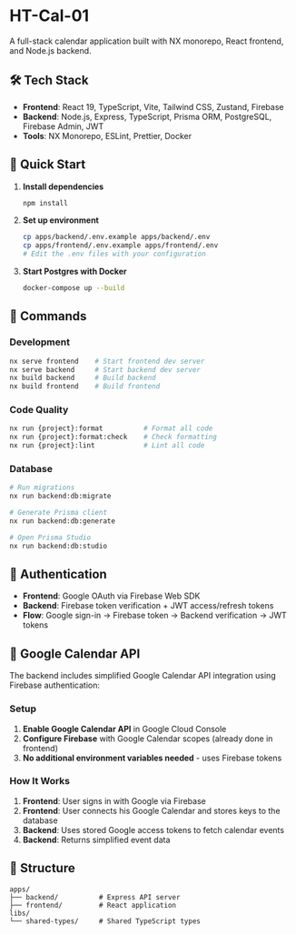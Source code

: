 # HT-Cal-01

A full-stack calendar application built with NX monorepo, React frontend, and Node.js backend.

## 🛠️ Tech Stack

- **Frontend**: React 19, TypeScript, Vite, Tailwind CSS, Zustand, Firebase
- **Backend**: Node.js, Express, TypeScript, Prisma ORM, PostgreSQL, Firebase Admin, JWT
- **Tools**: NX Monorepo, ESLint, Prettier, Docker

## 🚀 Quick Start

1. **Install dependencies**
   ```bash
   npm install
   ```

2. **Set up environment**
   ```bash
   cp apps/backend/.env.example apps/backend/.env
   cp apps/frontend/.env.example apps/frontend/.env
   # Edit the .env files with your configuration
   ```

3. **Start Postgres with Docker**
   ```bash
   docker-compose up --build
   ```

## 📜 Commands

### Development
```bash
nx serve frontend    # Start frontend dev server
nx serve backend     # Start backend dev server
nx build backend     # Build backend
nx build frontend    # Build frontend
```

### Code Quality
```bash
nx run {project}:format          # Format all code
nx run {project}:format:check    # Check formatting
nx run {project}:lint            # Lint all code
```

### Database
```bash
# Run migrations
nx run backend:db:migrate

# Generate Prisma client
nx run backend:db:generate

# Open Prisma Studio
nx run backend:db:studio
```
## 🔐 Authentication

- **Frontend**: Google OAuth via Firebase Web SDK
- **Backend**: Firebase token verification + JWT access/refresh tokens
- **Flow**: Google sign-in → Firebase token → Backend verification → JWT tokens

## 📅 Google Calendar API

The backend includes simplified Google Calendar API integration using Firebase authentication:

### Setup
1. **Enable Google Calendar API** in Google Cloud Console
2. **Configure Firebase** with Google Calendar scopes (already done in frontend)
3. **No additional environment variables needed** - uses Firebase tokens

### How It Works
1. **Frontend**: User signs in with Google via Firebase
2. **Frontend**: User connects his Google Calendar and stores keys to the database
3. **Backend**: Uses stored Google access tokens to fetch calendar events
4. **Backend**: Returns simplified event data

## 📁 Structure

```
apps/
├── backend/          # Express API server
├── frontend/         # React application
libs/
└── shared-types/     # Shared TypeScript types
```